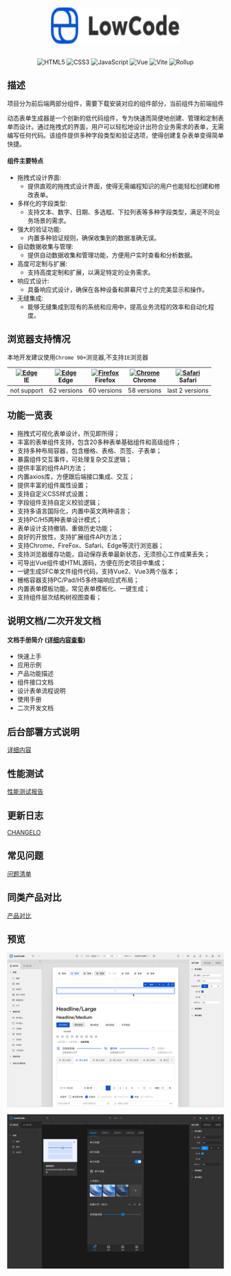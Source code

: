 <!--
 * @Description: 
 * @Author: wsy
 * @Date: 2023-10-27 14:38:24
 * @LastEditTime: 2023-10-30 14:24:29
 * @LastEditors: wsy
-->

<br/>
<div align="center">
  <img alt="lowCode Logo" width="300" height="84" src="https://raw.githubusercontent.com/wsypower/lowcode-from-design/f69d1816e0b1477f73be4bdb3517146a95892ab6/public/logo.svg">
  <br/>
  <br/>
   
  ![HTML5](https://img.shields.io/badge/-HTML5-red?logo=html5&logoColor=white) ![CSS3](https://img.shields.io/badge/-CSS3-blue?logo=css3&logoColor=white) ![JavaScript](https://img.shields.io/badge/-JavaScript-yellow?logo=javascript&logoColor=white) ![Vue](https://img.shields.io/badge/-Vue-34495e?logo=vue.js) ![Vite](https://img.shields.io/badge/-Vite-646cff?logo=vite&logoColor=white) ![Rollup](https://img.shields.io/badge/-Rollup-ef3335?logo=rollup.js&logoColor=white)
  
</div>

## 描述

项目分为前后端两部分组件，需要下载安装对应的组件部分，当前组件为前端组件

动态表单生成器是一个创新的低代码组件，专为快速而简便地创建、管理和定制表单而设计。通过拖拽式的界面，用户可以轻松地设计出符合业务需求的表单，无需编写任何代码。该组件提供多种字段类型和验证选项，使得创建复杂表单变得简单快捷。
#### 组件主要特点
- 拖拽式设计界面:
  - 提供直观的拖拽式设计界面，使得无需编程知识的用户也能轻松创建和修改表单。
- 多样化的字段类型:
  - 支持文本、数字、日期、多选框、下拉列表等多种字段类型，满足不同业务场景的需求。
- 强大的验证功能:
  - 内置多种验证规则，确保收集到的数据准确无误。
- 自动数据收集与管理:
  - 提供自动数据收集和管理功能，方便用户实时查看和分析数据。
- 高度可定制与扩展:
  - 支持高度定制和扩展，以满足特定的业务需求。
- 响应式设计:
  - 具备响应式设计，确保在各种设备和屏幕尺寸上的完美显示和操作。
- 无缝集成:
  - 能够无缝集成到现有的系统和应用中，提高业务流程的效率和自动化程度。

## 浏览器支持情况

本地开发建议使用`Chrome 90+`浏览器,不支持`IE`浏览器


| [<img src="https://raw.githubusercontent.com/alrra/browser-logos/master/src/edge/edge_48x48.png" alt=" Edge" width="24px" height="24px" />](http://godban.github.io/browsers-support-badges/)</br>IE | [<img src="https://raw.githubusercontent.com/alrra/browser-logos/master/src/edge/edge_48x48.png" alt=" Edge" width="24px" height="24px" />](http://godban.github.io/browsers-support-badges/)</br>Edge | [<img src="https://raw.githubusercontent.com/alrra/browser-logos/master/src/firefox/firefox_48x48.png" alt="Firefox" width="24px" height="24px" />](http://godban.github.io/browsers-support-badges/)</br>Firefox | [<img src="https://raw.githubusercontent.com/alrra/browser-logos/master/src/chrome/chrome_48x48.png" alt="Chrome" width="24px" height="24px" />](http://godban.github.io/browsers-support-badges/)</br>Chrome | [<img src="https://raw.githubusercontent.com/alrra/browser-logos/master/src/safari/safari_48x48.png" alt="Safari" width="24px" height="24px" />](http://godban.github.io/browsers-support-badges/)</br>Safari |
| :--------------------------------------------------------------------------------------------------------------------------------------------------------------------------------------------------: | :----------------------------------------------------------------------------------------------------------------------------------------------------------------------------------------------------: | :---------------------------------------------------------------------------------------------------------------------------------------------------------------------------------------------------------------: | :-----------------------------------------------------------------------------------------------------------------------------------------------------------------------------------------------------------: | :-----------------------------------------------------------------------------------------------------------------------------------------------------------------------------------------------------------: |
|                                                                                             not support                                                                                              |                                                                                              62 versions                                                                                               |                                                                                                    60 versions                                                                                                    |                                                                                                  58 versions                                                                                                  |                                                                                                last 2 versions                                                                                                |

## 功能一览表

- 拖拽式可视化表单设计，所见即所得；
- 丰富的表单组件支持，包含20多种表单基础组件和高级组件；
- 支持多种布局容器，包含栅格、表格、页签、子表单；
- 暴露组件交互事件，可处理复杂交互逻辑；
- 提供丰富的组件API方法；
- 内置axios库，方便跟后端接口集成、交互；
- 提供丰富的组件属性设置；
- 支持自定义CSS样式设置；
- 字段组件支持自定义校验逻辑；
- 支持多语言国际化，内置中英文两种语言；
- 支持PC/H5两种表单设计模式；
- 表单设计支持撤销、重做历史功能；
- 良好的开放性，支持扩展组件API方法；
- 支持Chrome、FireFox、Safari、Edge等流行浏览器；
- 支持浏览器缓存功能，自动保存表单最新状态，无须担心工作成果丢失；
- 可导出Vue组件或HTML源码，方便在历史项目中集成；
- 一键生成SFC单文件组件代码，支持Vue2、Vue3两个版本；
- 栅格容器支持PC/Pad/H5多终端响应式布局；
- 内置表单模板功能，常见表单模板化、一键生成；
- 支持组件层次结构树视图查看；


## 说明文档/二次开发文档

#### 文档手册简介 ([详细内容查看](https://docs.srdcloud.cn/docs/473QyXa7ZatnnJ3w?))

- 快速上手
- 应用示例
- 产品功能描述
- 组件接口文档
- 设计表单流程说明
- 使用手册
- 二次开发文档

## 后台部署方式说明

[详细内容](https://docs.srdcloud.cn/docs/m4kMLgevoxu0l6qD)


## 性能测试

[性能测试报告](https://docs.srdcloud.cn/file/wV3VVl1xYLtmyb3y)

## 更新日志

[CHANGELO](https://docs.srdcloud.cn/docs/NJkbElN0J6ulVvqR)

## 常见问题

[问题清单](https://docs.srdcloud.cn/docs/2wAlXO5PO0Ud0MAP)

## 同类产品对比
  
[产品对比](https://docs.srdcloud.cn/sheets/25q5MjvzRZf61jqD/ZjIQu?)

## 预览
  [![license](https://github.com/wsypower/lowcode-from-design/blob/master/public/Light-2.png?raw=true)](LICENSE)

  [![license](https://github.com/wsypower/lowcode-from-design/blob/master/public/Dark.png?raw=true)](LICENSE)

